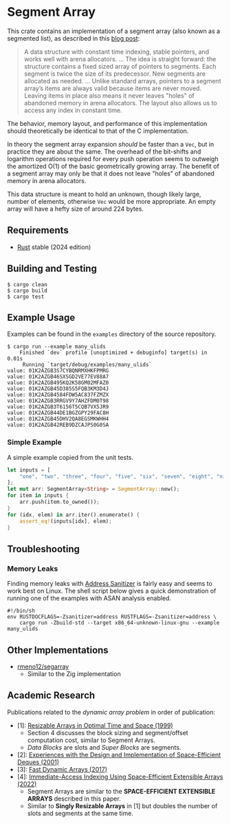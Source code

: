 # Segment Array

This crate contains an implementation of a segment array (also known as a segmented list), as described in this [blog post](https://danielchasehooper.com/posts/segment_array/):

> A data structure with constant time indexing, stable pointers, and works well
> with arena allocators. ... The idea is straight forward: the structure
> contains a fixed sized array of pointers to segments. Each segment is twice
> the size of its predecessor. New segments are allocated as needed. ... Unlike
> standard arrays, pointers to a segment array’s items are always valid because
> items are never moved. Leaving items in place also means it never leaves
> "holes" of abandoned memory in arena allocators. The layout also allows us to
> access any index in constant time.

The behavior, memory layout, and performance of this implementation should theoretically be identical to that of the C implementation.

In theory the segment array expansion _should_ be faster than a `Vec`, but in practice they are about the same. The overhead of the bit-shifts and logarithm operations required for every push operation seems to outweigh the amortized O(1) of the basic geometrically growing array. The benefit of a segment array may only be that it does not leave "holes" of abandoned memory in arena allocators.

This data structure is meant to hold an unknown, though likely large, number of elements, otherwise `Vec` would be more appropriate. An empty array will have a hefty size of around 224 bytes.

## Requirements

* [Rust](https://www.rust-lang.org) stable (2024 edition)

## Building and Testing

```shell
$ cargo clean
$ cargo build
$ cargo test
```

## Example Usage

Examples can be found in the `examples` directory of the source repository.

```shell
$ cargo run --example many_ulids
    Finished `dev` profile [unoptimized + debuginfo] target(s) in 0.01s
     Running `target/debug/examples/many_ulids`
value: 01K2AZGB3S7CYBQNRMXHKFPMRG
value: 01K2AZGB46SXSGD2VE77EV88A7
value: 01K2AZGB495KQ2K58GM02MFAZ0
value: 01K2AZGB45D385S5FQB3KM3D4J
value: 01K2AZGB4584FDW5AC837FZMZX
value: 01K2AZGB3RRGV9Y7AHZFDM0T98
value: 01K2AZGB3T6156T5CQB7VX5JR9
value: 01K2AZGB44DE1BGZGPY29FAC8H
value: 01K2AZGB45DHV2QA8EGSMKWHH4
value: 01K2AZGB42REB9DZCAJPS0G0SA
```

### Simple Example

A simple example copied from the unit tests.

```rust
let inputs = [
    "one", "two", "three", "four", "five", "six", "seven", "eight", "nine",
];
let mut arr: SegmentArray<String> = SegmentArray::new();
for item in inputs {
    arr.push(item.to_owned());
}
for (idx, elem) in arr.iter().enumerate() {
    assert_eq!(inputs[idx], elem);
}
```

## Troubleshooting

### Memory Leaks

Finding memory leaks with [Address Sanitizer](https://clang.llvm.org/docs/AddressSanitizer.html) is fairly easy and seems to work best on Linux. The shell script below gives a quick demonstration of running one of the examples with ASAN analysis enabled.

```shell
#!/bin/sh
env RUSTDOCFLAGS=-Zsanitizer=address RUSTFLAGS=-Zsanitizer=address \
    cargo run -Zbuild-std --target x86_64-unknown-linux-gnu --example many_ulids
```

## Other Implementations

* [rmeno12/segarray](https://github.com/rmeno12/segarray)
    + Similar to the Zig implementation

## Academic Research

Publications related to the _dynamic array problem_ in order of publication:

* \[1\]: [Resizable Arrays in Optimal Time and Space (1999)](https://www.semanticscholar.org/paper/Resizable-Arrays-in-Optimal-Time-and-Space-Brodnik-Carlsson/7843ee3731560aa81514be409a9ffc42749af289)
    - Section 4 discusses the block sizing and segment/offset computation cost, similar to Segment Arrays.
    - *Data Blocks* are slots and *Super Blocks* are segments.
* \[2\]: [Experiences with the Design and Implementation of Space-Efficient Deques (2001)](https://www.semanticscholar.org/paper/Experiences-with-the-Design-and-Implementation-of-Katajainen-Mortensen/2346307bf5cc3b322ed38e6582cfb854723ebec5)
* \[3\]: [Fast Dynamic Arrays (2017)](https://www.semanticscholar.org/paper/Fast-Dynamic-Arrays-Bille-Christiansen/4f01f5322ef6564d253039a3859ea20f858ac9ef)
* \[4\]: [Immediate-Access Indexing Using Space-Efficient Extensible Arrays (2022)](https://www.semanticscholar.org/paper/Immediate-Access-Indexing-Using-Space-Efficient-Moffat/31e7dd2ee63efa92009035f4f04d9569ed3024c6)
    - Segment Arrays are similar to the **SPACE-EFFICIENT EXTENSIBLE ARRAYS** described in this paper.
    - Similar to **Singly Resizable Arrays** in [1] but doubles the number of slots and segments at the same time.
